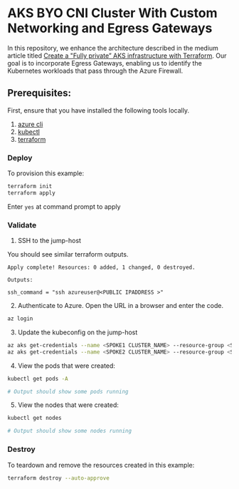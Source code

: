 # AKS BYO CNI Cluster With Custom Networking and Egress Gateways

In this repository, we enhance the architecture described in the medium article titled [Create a "Fully private” AKS infrastructure with Terraform](https://medium.com/@paveltuzov/create-a-fully-private-aks-infrastructure-with-terraform-e92358f0bf65?source=friends_link&sk=124faab1bb557c25c0ed536ae09af0a3). Our goal is to incorporate Egress Gateways, enabling us to identify the Kubernetes workloads that pass through the Azure Firewall.


## Prerequisites:

First, ensure that you have installed the following tools locally.

1. [azure cli](https://learn.microsoft.com/en-us/cli/azure/install-azure-cli)
2. [kubectl](https://Kubernetes.io/docs/tasks/tools/)
3. [terraform](https://learn.hashicorp.com/tutorials/terraform/install-cli)

### Deploy

To provision this example:

```sh
terraform init
terraform apply
```

Enter `yes` at command prompt to apply

### Validate

1. SSH to the jump-host

You should see similar terraform outputs.

```
Apply complete! Resources: 0 added, 1 changed, 0 destroyed.

Outputs:

ssh_command = "ssh azureuser@<PUBLIC IPADDRESS >"
```

2. Authenticate to Azure. Open the URL in a browser and enter the code.

```sh
az login
```

3. Update the kubeconfig on the jump-host

```sh
az aks get-credentials --name <SPOKE1 CLUSTER_NAME> --resource-group <SPOKE RESOURCE GROUP>
az aks get-credentials --name <SPOKE2 CLUSTER_NAME> --resource-group <SPOKE RESOURCE GROUP>
```

4. View the pods that were created:

```sh
kubectl get pods -A

# Output should show some pods running
```

5. View the nodes that were created:

```sh
kubectl get nodes

# Output should show some nodes running
```

### Destroy

To teardown and remove the resources created in this example:

```sh
terraform destroy --auto-approve
```
